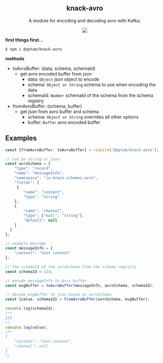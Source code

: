 <h2 align="center">
  knack-avro
</h2>

<p align="center">
  A module for encoding and decoding avro with Kafka.
</p>

<p align="center">
  <a href="https://github.com/xojs/xo"><img src="https://img.shields.io/badge/code_style-XO-5ed9c7.svg"></a>
</p>

<b>first things first...</b>

```shell
$ npm i @optum/knack-avro
```

<b>methods</b>

- toAvroBuffer: (data, schema, schemaId)
  + get avro encoded buffer from json
    * data: `Object`  json object to encode 
    * schema: `Object or String`  schema to use when encoding the data
    * schemaId: `Number` schemaId of the schema from the schema registry
- fromAvroBuffer: (schema, buffer)
  + get json from avro buffer and schema
    * schema: `Object or String`  overrides all other options
    * buffer: `Buffer` avro encoded buffer

## Examples

```js
const {fromAvroBuffer, toAvroBuffer} = require('@optum/knack-avro');

// can be string or json
const avroSchema = {
    "type": "record",
    "name": "messageInfo",
    "namespace": "io.knack.schemas.avro",
    "fields": [
     {
        "name": "content",
        "type": "string"
    },
    {
        "name": "channel",
        "type": ["null", "string"],
        "default": null
    }
  ]
};

// example message
const messageInfo = {
    "content": "test content"
};

// the schemaId of the avroSchema from the schema registry
const schemaId = 123;

// encode messageInfo to Avro buffer
const msgBuffer = toAvroBuffer(messageInfo, avroSchema, schemaId);

// decode msgBuffer to json based on avroSchema
const {value, schemaId} = fromAvroBuffer(avroSchema, msgBuffer);

console.log(schemaId);
/**
123
*/
console.log(value);
/**
{
    "content": "test content",
    "channel": null
}
*/
```

